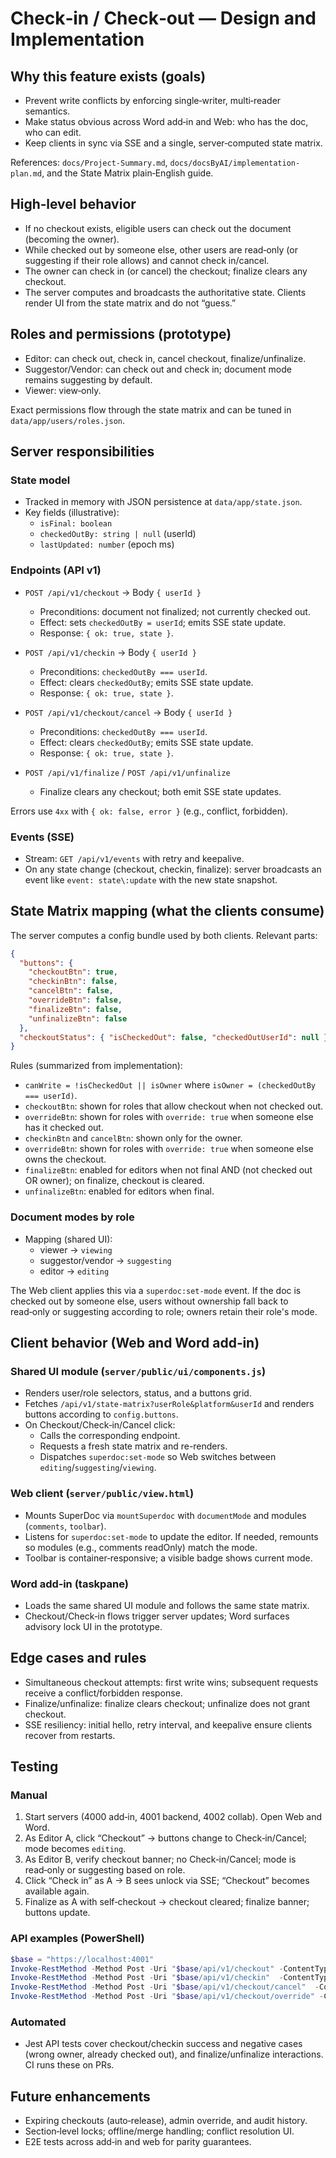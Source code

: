 # Check‑in / Check‑out — Design and Implementation

## Why this feature exists (goals)
- Prevent write conflicts by enforcing single‑writer, multi‑reader semantics.
- Make status obvious across Word add‑in and Web: who has the doc, who can edit.
- Keep clients in sync via SSE and a single, server‑computed state matrix.

References: `docs/Project-Summary.md`, `docs/docsByAI/implementation-plan.md`, and the State Matrix plain‑English guide.

## High‑level behavior
- If no checkout exists, eligible users can check out the document (becoming the owner).
- While checked out by someone else, other users are read‑only (or suggesting if their role allows) and cannot check in/cancel.
- The owner can check in (or cancel) the checkout; finalize clears any checkout.
- The server computes and broadcasts the authoritative state. Clients render UI from the state matrix and do not “guess.”

## Roles and permissions (prototype)
- Editor: can check out, check in, cancel checkout, finalize/unfinalize.
- Suggestor/Vendor: can check out and check in; document mode remains suggesting by default.
- Viewer: view‑only.

Exact permissions flow through the state matrix and can be tuned in `data/app/users/roles.json`.

## Server responsibilities

### State model
- Tracked in memory with JSON persistence at `data/app/state.json`.
- Key fields (illustrative):
  - `isFinal: boolean`
  - `checkedOutBy: string | null` (userId)
  - `lastUpdated: number` (epoch ms)

### Endpoints (API v1)
- `POST /api/v1/checkout` → Body `{ userId }`
  - Preconditions: document not finalized; not currently checked out.
  - Effect: sets `checkedOutBy = userId`; emits SSE state update.
  - Response: `{ ok: true, state }`.

- `POST /api/v1/checkin` → Body `{ userId }`
  - Preconditions: `checkedOutBy === userId`.
  - Effect: clears `checkedOutBy`; emits SSE state update.
  - Response: `{ ok: true, state }`.

- `POST /api/v1/checkout/cancel` → Body `{ userId }`
  - Preconditions: `checkedOutBy === userId`.
  - Effect: clears `checkedOutBy`; emits SSE state update.
  - Response: `{ ok: true, state }`.

- `POST /api/v1/finalize` / `POST /api/v1/unfinalize`
  - Finalize clears any checkout; both emit SSE state updates.

Errors use `4xx` with `{ ok: false, error }` (e.g., conflict, forbidden).

### Events (SSE)
- Stream: `GET /api/v1/events` with retry and keepalive.
- On any state change (checkout, checkin, finalize): server broadcasts an event like `event: state\:update` with the new state snapshot.

## State Matrix mapping (what the clients consume)
The server computes a config bundle used by both clients. Relevant parts:

```json
{
  "buttons": {
    "checkoutBtn": true,
    "checkinBtn": false,
    "cancelBtn": false,
    "overrideBtn": false,
    "finalizeBtn": false,
    "unfinalizeBtn": false
  },
  "checkoutStatus": { "isCheckedOut": false, "checkedOutUserId": null }
}
```

Rules (summarized from implementation):
- `canWrite = !isCheckedOut || isOwner` where `isOwner = (checkedOutBy === userId)`.
- `checkoutBtn`: shown for roles that allow checkout when not checked out.
- `overrideBtn`: shown for roles with `override: true` when someone else has it checked out.
- `checkinBtn` and `cancelBtn`: shown only for the owner.
- `overrideBtn`: shown for roles with `override: true` when someone else owns the checkout.
- `finalizeBtn`: enabled for editors when not final AND (not checked out OR owner); on finalize, checkout is cleared.
- `unfinalizeBtn`: enabled for editors when final.

### Document modes by role
- Mapping (shared UI):
  - viewer → `viewing`
  - suggestor/vendor → `suggesting`
  - editor → `editing`

The Web client applies this via a `superdoc:set-mode` event. If the doc is checked out by someone else, users without ownership fall back to read‑only or suggesting according to role; owners retain their role's mode.

## Client behavior (Web and Word add‑in)

### Shared UI module (`server/public/ui/components.js`)
- Renders user/role selectors, status, and a buttons grid.
- Fetches `/api/v1/state-matrix?userRole&platform&userId` and renders buttons according to `config.buttons`.
- On Checkout/Check‑in/Cancel click:
  - Calls the corresponding endpoint.
  - Requests a fresh state matrix and re-renders.
  - Dispatches `superdoc:set-mode` so Web switches between `editing`/`suggesting`/`viewing`.

### Web client (`server/public/view.html`)
- Mounts SuperDoc via `mountSuperdoc` with `documentMode` and modules (`comments`, `toolbar`).
- Listens for `superdoc:set-mode` to update the editor. If needed, remounts so modules (e.g., comments readOnly) match the mode.
- Toolbar is container‑responsive; a visible badge shows current mode.

### Word add‑in (taskpane)
- Loads the same shared UI module and follows the same state matrix.
- Checkout/Check‑in flows trigger server updates; Word surfaces advisory lock UI in the prototype.

## Edge cases and rules
- Simultaneous checkout attempts: first write wins; subsequent requests receive a conflict/forbidden response.
- Finalize/unfinalize: finalize clears checkout; unfinalize does not grant checkout.
- SSE resiliency: initial hello, retry interval, and keepalive ensure clients recover from restarts.

## Testing

### Manual
1) Start servers (4000 add‑in, 4001 backend, 4002 collab). Open Web and Word.
2) As Editor A, click “Checkout” → buttons change to Check‑in/Cancel; mode becomes `editing`.
3) As Editor B, verify checkout banner; no Check‑in/Cancel; mode is read‑only or suggesting based on role.
4) Click “Check in” as A → B sees unlock via SSE; “Checkout” becomes available again.
5) Finalize as A with self‑checkout → checkout cleared; finalize banner; buttons update.

### API examples (PowerShell)
```powershell
$base = "https://localhost:4001"
Invoke-RestMethod -Method Post -Uri "$base/api/v1/checkout" -ContentType 'application/json' -Body '{"userId":"user1"}'
Invoke-RestMethod -Method Post -Uri "$base/api/v1/checkin"  -ContentType 'application/json' -Body '{"userId":"user1"}'
Invoke-RestMethod -Method Post -Uri "$base/api/v1/checkout/cancel"  -ContentType 'application/json' -Body '{"userId":"user1"}'
Invoke-RestMethod -Method Post -Uri "$base/api/v1/checkout/override" -ContentType 'application/json' -Body '{"userId":"user2","userRole":"editor"}'
```

### Automated
- Jest API tests cover checkout/checkin success and negative cases (wrong owner, already checked out), and finalize/unfinalize interactions. CI runs these on PRs.

## Future enhancements
- Expiring checkouts (auto‑release), admin override, and audit history.
- Section‑level locks; offline/merge handling; conflict resolution UI.
- E2E tests across add‑in and web for parity guarantees.


